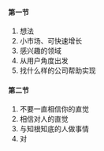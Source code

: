 #### 第一节
1. 想法
2. 小市场、可快速增长
3. 感兴趣的领域
4. 从用户角度出发
5. 找什么样的公司帮助实现
#### 第二节
1. 不要一直相信你的直觉
2. 相信对人的直觉
3. 与知根知底的人做事情
4. 对
